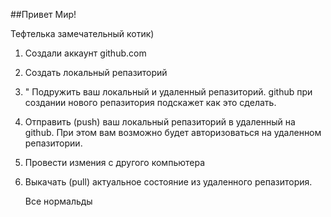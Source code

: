 ##Привет Мир! 

Тефтелька замечательный котик)
 

 1. Создали аккаунт github.com
 2. Создать локальный репазиторий
 3. " Подружить ваш локальный и удаленный репазиторий. github при создании нового репазитория подскажет как это сделать.
 4. Отправить (push) ваш локальный репазиторий в удаленный на github. При этом вам возможно будет авторизоваться на удаленном репазитории. 
 5. Провести измения с другого компьютера 
 6. Выкачать (pull) актуальное состояние из удаленного репазитория. 
    
    Все нормальды
